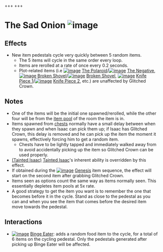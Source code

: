 +++
+++

 # The Sad Onion ![image](/image/The_Sad_Onion.png) 


Effects
---------


* New item pedestals cycle very quickly between 5 random items.
	+ The 5 items will cycle in the same order every loop.
	+ Items are rerolled at a rate of once every 0.2 seconds.
	+ Plot-related items (i.e [![image](/image/The_Polaroid.png)](/wiki/The_Polaroid "The Polaroid") [The Polaroid](/wiki/The_Polaroid "The Polaroid")/[![image](/image/The_Negative.png)](/wiki/The_Negative "The Negative") [The Negative](/wiki/The_Negative "The Negative"), [![image](/image/Broken_Shovel.png)](/wiki/Broken_Shovel "Broken Shovel") [Broken Shovel](/wiki/Broken_Shovel "Broken Shovel")/[![image](/image/Broken_Shovel.png)](/wiki/Broken_Shovel "Broken Shovel") [Broken Shovel](/wiki/Broken_Shovel "Broken Shovel"), [![image](/image/Knife_Piece_1.png)](/wiki/Knife_Piece_1 "Knife Piece 1") [Knife Piece 1](/wiki/Knife_Piece_1 "Knife Piece 1")/[![image](/image/Knife_Piece_2.png)](/wiki/Knife_Piece_2 "Knife Piece 2") [Knife Piece 2](/wiki/Knife_Piece_2 "Knife Piece 2"), etc.) are unaffected by Glitched Crown.


Notes
-------


* One of the items will be the initial one spawned/rerolled, while the other four will be from the [item pool](/wiki/Item_pool "Item pool") of the room the item is in.
* Items spawned from [chests](/wiki/Chests "Chests") normally have a small delay between when they spawn and when Isaac can pick them up; if Isaac has Glitched Crown, this delay is removed and he can pick up the item the moment it spawns, effectively forcing him to get a random item.
	+ Chests have to be lightly tapped and immediately walked away from to avoid accidentally picking up the item so Glitched Crown can be used properly.
* [(Tainted Isaac)](/wiki/Tainted_Isaac "Tainted Isaac") [Tainted Isaac](/wiki/Tainted_Isaac "Tainted Isaac")'s inherent ability is overridden by this effect.
* If obtained during the [![image](/image/Genesis.png)](/wiki/Genesis "Genesis") [Genesis](/wiki/Genesis "Genesis") item sequence, the effect will start on the second item after grabbing Glitched Crown.
* Items seen as options count the same way as items normally seen. This essentially depletes item pools at 5x rate.
* A good strategy to get the item you want is to remember the one that becomes before it in the cycle. Stand as close to the pedestal as you can and when you see the item that comes before the desired item move towards the pedestal.


Interactions
--------------


* [![image](/image/Binge_Eater.png)](/wiki/Binge_Eater "Binge Eater") [Binge Eater](/wiki/Binge_Eater "Binge Eater"): adds a random food item to the cycle, for a total of 6 items on the cycling pedestal. Only the pedestals generated after picking up Binge Eater will be affected.


